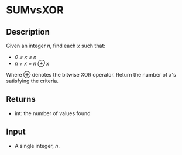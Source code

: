 # SUMvsXOR

## Description

Given an integer _n_, find each _x_ such that:
- _0 ≤ x ≤ n_
- _n + x = n ⊕ x_
  
Where ⊕ denotes the bitwise XOR operator. Return the number of _x_'s satisfying the criteria.

## Returns

- int: the number of values found 

## Input

- A single integer, _n_.
